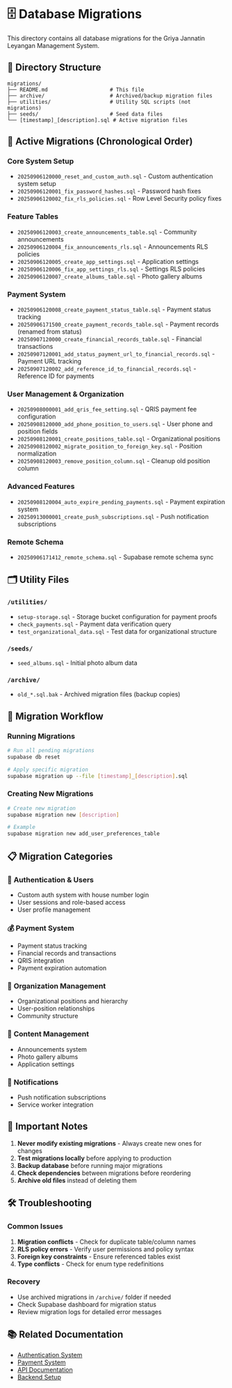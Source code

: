 # 🗄️ Database Migrations

This directory contains all database migrations for the Griya Jannatin Leyangan Management System.

## 📁 Directory Structure

```
migrations/
├── README.md                    # This file
├── archive/                     # Archived/backup migration files
├── utilities/                   # Utility SQL scripts (not migrations)
├── seeds/                       # Seed data files
└── [timestamp]_[description].sql # Active migration files
```

## 🚀 Active Migrations (Chronological Order)

### Core System Setup
- `20250906120000_reset_and_custom_auth.sql` - Custom authentication system setup
- `20250906120001_fix_password_hashes.sql` - Password hash fixes
- `20250906120002_fix_rls_policies.sql` - Row Level Security policy fixes

### Feature Tables
- `20250906120003_create_announcements_table.sql` - Community announcements
- `20250906120004_fix_announcements_rls.sql` - Announcements RLS policies
- `20250906120005_create_app_settings.sql` - Application settings
- `20250906120006_fix_app_settings_rls.sql` - Settings RLS policies
- `20250906120007_create_albums_table.sql` - Photo gallery albums

### Payment System
- `20250906120008_create_payment_status_table.sql` - Payment status tracking
- `20250906171500_create_payment_records_table.sql` - Payment records (renamed from status)
- `20250907120000_create_financial_records_table.sql` - Financial transactions
- `20250907120001_add_status_payment_url_to_financial_records.sql` - Payment URL tracking
- `20250907120002_add_reference_id_to_financial_records.sql` - Reference ID for payments

### User Management & Organization
- `20250908000001_add_qris_fee_setting.sql` - QRIS payment fee configuration
- `20250908120000_add_phone_position_to_users.sql` - User phone and position fields
- `20250908120001_create_positions_table.sql` - Organizational positions
- `20250908120002_migrate_position_to_foreign_key.sql` - Position normalization
- `20250908120003_remove_position_column.sql` - Cleanup old position column

### Advanced Features
- `20250908120004_auto_expire_pending_payments.sql` - Payment expiration system
- `20250913000001_create_push_subscriptions.sql` - Push notification subscriptions

### Remote Schema
- `20250906171412_remote_schema.sql` - Supabase remote schema sync

## 🗂️ Utility Files

### `/utilities/`
- `setup-storage.sql` - Storage bucket configuration for payment proofs
- `check_payments.sql` - Payment data verification query
- `test_organizational_data.sql` - Test data for organizational structure

### `/seeds/`
- `seed_albums.sql` - Initial photo album data

### `/archive/`
- `old_*.sql.bak` - Archived migration files (backup copies)

## 🔄 Migration Workflow

### Running Migrations
```bash
# Run all pending migrations
supabase db reset

# Apply specific migration
supabase migration up --file [timestamp]_[description].sql
```

### Creating New Migrations
```bash
# Create new migration
supabase migration new [description]

# Example
supabase migration new add_user_preferences_table
```

## 📋 Migration Categories

### 🔐 **Authentication & Users**
- Custom auth system with house number login
- User sessions and role-based access
- User profile management

### 💰 **Payment System**
- Payment status tracking
- Financial records and transactions
- QRIS integration
- Payment expiration automation

### 🏢 **Organization Management**
- Organizational positions and hierarchy
- User-position relationships
- Community structure

### 📢 **Content Management**
- Announcements system
- Photo gallery albums
- Application settings

### 🔔 **Notifications**
- Push notification subscriptions
- Service worker integration

## 🚨 Important Notes

1. **Never modify existing migrations** - Always create new ones for changes
2. **Test migrations locally** before applying to production
3. **Backup database** before running major migrations
4. **Check dependencies** between migrations before reordering
5. **Archive old files** instead of deleting them

## 🛠️ Troubleshooting

### Common Issues
1. **Migration conflicts** - Check for duplicate table/column names
2. **RLS policy errors** - Verify user permissions and policy syntax
3. **Foreign key constraints** - Ensure referenced tables exist
4. **Type conflicts** - Check for enum type redefinitions

### Recovery
- Use archived migrations in `/archive/` folder if needed
- Check Supabase dashboard for migration status
- Review migration logs for detailed error messages

## 📚 Related Documentation

- [Authentication System](../../docs/authentication/AUTHENTICATION_COMPARISON.md)
- [Payment System](../../docs/payment/)
- [API Documentation](../../docs/api/)
- [Backend Setup](../../docs/api/BACKEND_README.md)
